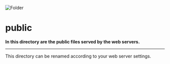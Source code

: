 ![Folder](https://github.com/sciola-git/sciola-git.github.io/blob/main/images/icons/folder.svg?raw=true)

# public

**In this directory are the public files served by the web servers.**

---

This directory can be renamed according to your web server settings.
